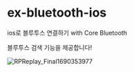 # ex-bluetooth-ios
ios로 블루투스 연결하기 with Core Bluetooth

블루투스 검색 기능을 제공합니다!

![RPReplay_Final1690353977](https://github.com/hyeebin/ex-bluetooth-ios/assets/55536545/2b5fb9cb-ba0d-4b54-8d9a-c6b5e6322f8b)

